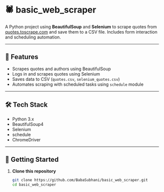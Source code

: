# 🕷️ basic_web_scraper

A Python project using **BeautifulSoup** and **Selenium** to scrape quotes from [quotes.toscrape.com](http://quotes.toscrape.com/) and save them to a CSV file. Includes form interaction and scheduling automation.

---

## 📌 Features

- Scrapes quotes and authors using BeautifulSoup
- Logs in and scrapes quotes using Selenium
- Saves data to CSV (`quotes.csv`, `selenium_quotes.csv`)
- Automates scraping with scheduled tasks using `schedule` module

---

## 🛠️ Tech Stack

- Python 3.x
- BeautifulSoup4
- Selenium
- schedule
- ChromeDriver

---

## 🚀 Getting Started

1. **Clone this repository**  
   ```bash
   git clone https://github.com/BabaSubhani/basic_web_scraper.git
   cd basic_web_scraper
